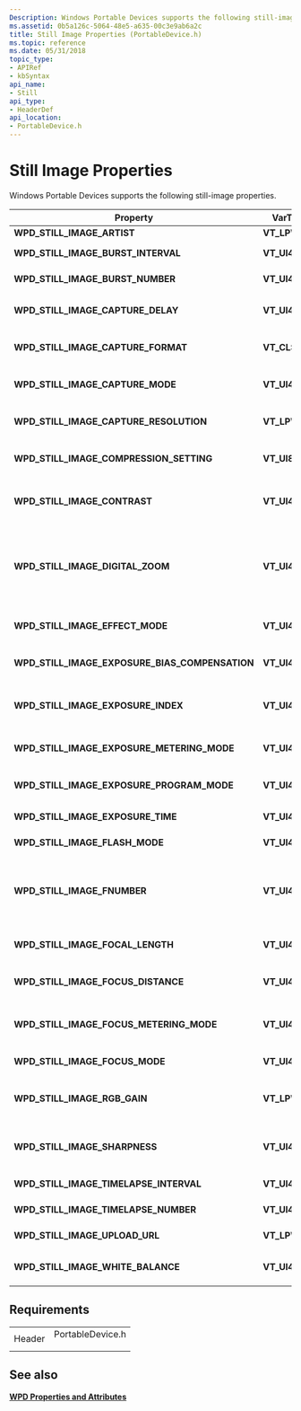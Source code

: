 ```yaml
---
Description: Windows Portable Devices supports the following still-image properties.
ms.assetid: 0b5a126c-5064-48e5-a635-00c3e9ab6a2c
title: Still Image Properties (PortableDevice.h)
ms.topic: reference
ms.date: 05/31/2018
topic_type: 
- APIRef
- kbSyntax
api_name: 
- Still
api_type: 
- HeaderDef
api_location: 
- PortableDevice.h
---
```


# Still Image Properties

Windows Portable Devices supports the following still-image properties.



| Property                                                                                                                                                       | VarType        | Description                                                                                                                                                                                                                                                                                                                  |
|----------------------------------------------------------------------------------------------------------------------------------------------------------------|----------------|------------------------------------------------------------------------------------------------------------------------------------------------------------------------------------------------------------------------------------------------------------------------------------------------------------------------------|
| **WPD\_STILL\_IMAGE\_ARTIST**                                                                                                                                  | **VT\_LPWSTR** | The name of the owner/user of the device.                                                                                                                                                                                                                                                                                    |
| <span id="wpd_still_image_burst_interval"></span><span id="WPD_STILL_IMAGE_BURST_INTERVAL"></span>**WPD\_STILL\_IMAGE\_BURST\_INTERVAL**                       | **VT\_UI4**    | In a burst-mode image capture, the time delay between image captures, in milliseconds.                                                                                                                                                                                                                                       |
| <span id="wpd_still_image_burst_number"></span><span id="WPD_STILL_IMAGE_BURST_NUMBER"></span>**WPD\_STILL\_IMAGE\_BURST\_NUMBER**                             | **VT\_UI4**    | In a burst-mode image capture, the number of images to capture.                                                                                                                                                                                                                                                              |
| **WPD\_STILL\_IMAGE\_CAPTURE\_DELAY**                                                                                                                          | **VT\_UI4**    | Specifies the time delay between the command to capture an image and the actual capture, in milliseconds.                                                                                                                                                                                                                    |
| **WPD\_STILL\_IMAGE\_CAPTURE\_FORMAT**                                                                                                                         | **VT\_CLSID**  | The format to use to capture the image. This is one of the [format GUID values](object-format-guids.md) that is defined by Windows Portable Devices.                                                                                                                                                                        |
| <span id="wpd_still_image_capture_mode"></span><span id="WPD_STILL_IMAGE_CAPTURE_MODE"></span>**WPD\_STILL\_IMAGE\_CAPTURE\_MODE**                             | **VT\_UI4**    | A [**WPD\_CAPTURE\_MODES**](wpd-capture-modes.md) enumerator that specifies the capture mode to use to capture an image.                                                                                                                                                                                                    |
| **WPD\_STILL\_IMAGE\_CAPTURE\_RESOLUTION**                                                                                                                     | **VT\_LPWSTR** | A string that specifies the image size to capture. The image size is specified in pixels, in the format "*width*x*height*". For example: "800x600".                                                                                                                                                                          |
| **WPD\_STILL\_IMAGE\_COMPRESSION\_SETTING**                                                                                                                    | **VT\_UI8**    | Describes the image compression settings that are used when capturing an image. This is device-specific.                                                                                                                                                                                                                     |
| **WPD\_STILL\_IMAGE\_CONTRAST**                                                                                                                                | **VT\_UI4**    | A number that specifies the contrast setting to apply when capturing an image, with zero being the least contrast and larger numbers indicating greater contrast.                                                                                                                                                            |
| **WPD\_STILL\_IMAGE\_DIGITAL\_ZOOM**                                                                                                                           | **VT\_UI4**    | A number that specifies the amount of digital zoom to use when capturing an image. The number is 1 or higher, scaled by a factor of 10. A value of 1 (representing 10) indicates no digital zoom; a value of 2 (representing 20) indicates a 2x zoom (1/4 of the image seen by a 1x zoom will be captured).                  |
| **WPD\_STILL\_IMAGE\_EFFECT\_MODE**                                                                                                                            | **VT\_UI4**    | A [**WPD\_EFFECT\_MODES**](wpd-effect-modes.md) enumerator that specifies an image effect to use when capturing an image.                                                                                                                                                                                                   |
| **WPD\_STILL\_IMAGE\_EXPOSURE\_BIAS\_COMPENSATION**                                                                                                            | **VT\_UI4**    | A number that specifies the APEX units to adjust the exposure. Units are stops x 1,000. Specifying zero indicates the factory default.                                                                                                                                                                                       |
| **WPD\_STILL\_IMAGE\_EXPOSURE\_INDEX**                                                                                                                         | **VT\_UI4**    | A number that specifies the ISO film speed to emulate when capturing an image. A value of 0xFFFF indicates that this value should be set automatically.                                                                                                                                                                      |
| **WPD\_STILL\_IMAGE\_EXPOSURE\_METERING\_MODE**                                                                                                                | **VT\_UI4**    | A [**WPD\_EXPOSURE\_METERING\_MODES**](wpd-exposure-metering-modes.md) enumerator that specifies the metering mode to use when capturing an image.                                                                                                                                                                          |
| <span id="wpd_still_image_exposure_program_mode"></span><span id="WPD_STILL_IMAGE_EXPOSURE_PROGRAM_MODE"></span>**WPD\_STILL\_IMAGE\_EXPOSURE\_PROGRAM\_MODE** | **VT\_UI4**    | A [**WPD\_EXPOSURE\_PROGRAM\_MODES**](wpd-exposure-program-modes.md) enumerator that specifies the exposure program to use when capturing an image.                                                                                                                                                                         |
| **WPD\_STILL\_IMAGE\_EXPOSURE\_TIME**                                                                                                                          | **VT\_UI4**    | The shutter speed to use when capturing an image, in seconds x 10,000.                                                                                                                                                                                                                                                       |
| **WPD\_STILL\_IMAGE\_FLASH\_MODE**                                                                                                                             | **VT\_UI4**    | A [**WPD\_FLASH\_MODES**](wpd-flash-modes.md) enumerator that specifies the flash mode to use when capturing an image.                                                                                                                                                                                                      |
| **WPD\_STILL\_IMAGE\_FNUMBER**                                                                                                                                 | **VT\_UI4**    | A number that specifies the aperture of the lens when capturing an image. The number is the f-stop number 100 (so 14 would indicate f/1.4).This property is typically only valid when [WPD\_STILL\_IMAGE\_EXPOSURE\_PROGRAM\_MODE](/windows) is set to manual or aperture priority.<br/> |
| **WPD\_STILL\_IMAGE\_FOCAL\_LENGTH**                                                                                                                           | **VT\_UI4**    | The focal length, in millimeters x 100, to use when capturing an image. So, for example, 35mm would be 3500.                                                                                                                                                                                                                 |
| **WPD\_STILL\_IMAGE\_FOCUS\_DISTANCE**                                                                                                                         | **VT\_UI4**    | The focus distance that a device should use, in millimeters. A value of 0xFFFF indicates infinite focus (more than 655 meters).                                                                                                                                                                                              |
| **WPD\_STILL\_IMAGE\_FOCUS\_METERING\_MODE**                                                                                                                   | **VT\_UI4**    | A [**WPD\_FOCUS\_METERING\_MODES**](wpd-focus-metering-modes.md) enumerator that specifies which focus mode an image capture device should use when deciding how to focus on a subject.                                                                                                                                     |
| **WPD\_STILL\_IMAGE\_FOCUS\_MODE**                                                                                                                             | **VT\_UI4**    | A [**WPD\_FOCUS\_MODES**](wpd-focus-modes.md) enumerator that specifies the focus mode to use when capturing an image.                                                                                                                                                                                                      |
| **WPD\_STILL\_IMAGE\_RGB\_GAIN**                                                                                                                               | **VT\_LPWSTR** | A null-terminated string that specifies the RGB gain to use when capturing an image. The string is three colon-delimited numbers with no intervening spaces, in the format "*R*:*G*:*B*".                                                                                                                                    |
| **WPD\_STILL\_IMAGE\_SHARPNESS**                                                                                                                               | **VT\_UI4**    | A number that specifies the sharpness to use when capturing an image, where zero is the least sharp and larger numbers indicate increasing sharpness.                                                                                                                                                                        |
| <span id="wpd_still_image_timelapse_interval"></span><span id="WPD_STILL_IMAGE_TIMELAPSE_INTERVAL"></span>**WPD\_STILL\_IMAGE\_TIMELAPSE\_INTERVAL**           | **VT\_UI4**    | The time delay between image captures in a time-lapse image capture, in milliseconds.                                                                                                                                                                                                                                        |
| <span id="wpd_still_image_timelapse_number"></span><span id="WPD_STILL_IMAGE_TIMELAPSE_NUMBER"></span>**WPD\_STILL\_IMAGE\_TIMELAPSE\_NUMBER**                 | **VT\_UI4**    | The number of images to capture in a time-lapse mode image capture.                                                                                                                                                                                                                                                          |
| **WPD\_STILL\_IMAGE\_UPLOAD\_URL**                                                                                                                             | **VT\_LPWSTR** | Specifies a URL where the device should send the image after it is captured.                                                                                                                                                                                                                                                 |
| **WPD\_STILL\_IMAGE\_WHITE\_BALANCE**                                                                                                                          | **VT\_UI4**    | A [**WPD\_WHITE\_BALANCE\_SETTINGS**](wpd-white-balance-settings.md) enumerated value that specifies the white balance settings to use when capturing an image.                                                                                                                                                             |



 

## Requirements



|                   |                                                                                             |
|-------------------|---------------------------------------------------------------------------------------------|
| Header<br/> | <dl> <dt>PortableDevice.h</dt> </dl> |



## See also

<dl> <dt>

[**WPD Properties and Attributes**](properties-and-attributes.md)
</dt> </dl>

 

